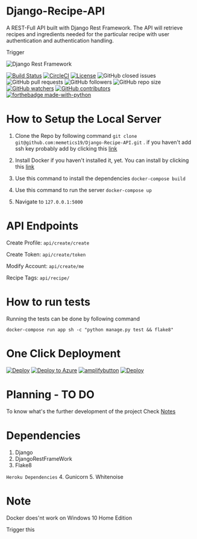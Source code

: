 # Django-Recipe-API

A REST-Full API built with Django Rest Framework. The API will retrieve recipes and ingredients needed for the particular recipe with user authentication and authentication handling. 

Trigger 


![Django Rest Framework](https://files.realpython.com/media/djang-rest-framework-logo.37921ea75c09.png)


[![Build Status](https://travis-ci.com/memetics19/Django-Recipe-API.svg?branch=master)](https://travis-ci.com/memetics19/Django-Recipe-API)
[![CircleCI](https://circleci.com/gh/circleci/circleci-docs.svg?style=svg)](https://cirrus-ci.com/build/6236223771508736)
[![License](http://img.shields.io/:license-mit-blue.svg)](http://doge.mit-license.org)
![GitHub closed issues](https://img.shields.io/github/issues-closed/memetics19/Django-recipe-api)
![GitHub pull requests](https://img.shields.io/github/issues-pr/memetics19/Django-Recipe-API)
![GitHub followers](https://img.shields.io/github/followers/memetics19?style=social)
![GitHub repo size](https://img.shields.io/github/repo-size/memetics19/Django-Recipe-Api)
[![GitHub watchers](https://img.shields.io/github/watchers/memetics19/Django-Recipe-API.svg?style=social&label=Watch&maxAge=2592000)](https://GitHub.com/memetics19/Django-Recipe-API/watchers/)
[![GitHub contributors](https://img.shields.io/github/contributors/Naereen/StrapDown.js.svg)](https://GitHub.com/memetics19/Django-Recipe-API/graphs/contributors/)
[![forthebadge made-with-python](http://ForTheBadge.com/images/badges/made-with-python.svg)](https://www.python.org/)

# How to Setup the Local Server 

1. Clone the Repo by following command
  `git clone git@github.com:memetics19/Django-Recipe-API.git` .
  if you haven't add ssh key probably add by clicking this <a href = "https://help.github.com/en/github/authenticating-to-github/connecting-to-github-with-ssh">link</a>

2. Install Docker if you haven't installed it, yet. You can install by clicking this  <a href="https://www.docker.com/">link</a>

3. Use this command to install the dependencies 
   `docker-compose build`
4. Use this command to run the server 
   `docker-compose up`
5. Navigate to `127.0.0.1:5000`

# API Endpoints

Create Profile: `api/create/create` 

Create Token: `api/create/token`

Modify Account: `api/create/me`

Recipe Tags: `api/recipe/`

# How to run tests

Running the tests can be done by following command 

`docker-compose run app sh -c "python manage.py test && flake8"`

# One Click Deployment

[![Deploy](https://www.herokucdn.com/deploy/button.png)](https://heroku.com/deploy)
[![Deploy to Azure](https://azurecomcdn.azureedge.net/mediahandler/acomblog/media/Default/blog/deploybutton.png)](https://azuredeploy.net/)
[![amplifybutton](https://oneclick.amplifyapp.com/button.svg)](https://console.aws.amazon.com/amplify/home#/deploy?repo=https://github.com/memetics19/Django-Recipe-API)
[![Deploy](https://deploy.zeet.co/Django-Recipe-API.svg)](https://deploy.zeet.co/?url=https://github.com/memetics19/Django-Recipe-API)

# Planning - TO DO
 
To know what's the further development of the project Check <a href = "TODO/Notes.md">Notes</a>

# Dependencies

1. Django 
2. DjangoRestFrameWork
3. Flake8


`Heroku Dependencies`
4. Gunicorn
5. Whitenoise 

# Note
Docker does'nt work on Windows 10 Home Edition 


Trigger this 